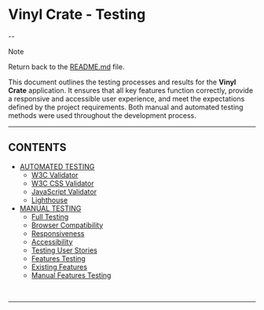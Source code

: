 # Vinyl Crate - Testing

--

> [!NOTE]  
> Return back to the [README.md](README.md) file.

This document outlines the testing processes and results for the **Vinyl Crate** application. It ensures that all key features function correctly, provide a responsive and accessible user experience, and meet the expectations defined by the project requirements. Both manual and automated testing methods were used throughout the development process.

---

<a id=contents></a>

## CONTENTS

- [AUTOMATED TESTING](#automated-testing)
  - [W3C Validator](#w3c-validation)
  - [W3C CSS Validator](#css-validation)
  - [JavaScript Validator](#js-validation)
  - [Lighthouse](#lighthouse)
- [MANUAL TESTING](#manual-testing)
  - [Full Testing](#full-testing)
  - [Browser Compatibility](#browser)
  - [Responsiveness](#responsiveness)
  - [Accessibility](#accessibility)
  - [Testing User Stories](#testing-user)
  - [Features Testing](#features-test)
  - [Existing Features](#existing-features)
  - [Manual Features Testing](#manual-features-test)

<br>
<hr>